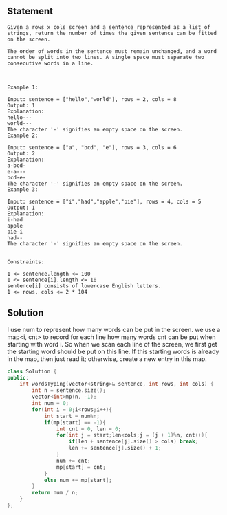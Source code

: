 ## Statement

```
Given a rows x cols screen and a sentence represented as a list of strings, return the number of times the given sentence can be fitted on the screen.

The order of words in the sentence must remain unchanged, and a word cannot be split into two lines. A single space must separate two consecutive words in a line.

 

Example 1:

Input: sentence = ["hello","world"], rows = 2, cols = 8
Output: 1
Explanation:
hello---
world---
The character '-' signifies an empty space on the screen.
Example 2:

Input: sentence = ["a", "bcd", "e"], rows = 3, cols = 6
Output: 2
Explanation:
a-bcd- 
e-a---
bcd-e-
The character '-' signifies an empty space on the screen.
Example 3:

Input: sentence = ["i","had","apple","pie"], rows = 4, cols = 5
Output: 1
Explanation:
i-had
apple
pie-i
had--
The character '-' signifies an empty space on the screen.
 

Constraints:

1 <= sentence.length <= 100
1 <= sentence[i].length <= 10
sentence[i] consists of lowercase English letters.
1 <= rows, cols <= 2 * 104
```

## Solution

I use num to represent how many words can be put in the screen. we use a map<i, cnt> to record for each line how many words cnt can be put when starting with word i. So when we scan each line of the screen, we first get the starting word should be put on this line. If this starting words is already in the map, then just read it; otherwise, create a new entry in this map.

```cpp
class Solution {
public:
    int wordsTyping(vector<string>& sentence, int rows, int cols) {
        int n = sentence.size();
        vector<int>mp(n, -1);
        int num = 0;
        for(int i = 0;i<rows;i++){
            int start = num%n;
            if(mp[start] == -1){
                int cnt = 0, len = 0;
                for(int j = start;len<cols;j = (j + 1)%n, cnt++){
                    if(len + sentence[j].size() > cols) break;
                    len += sentence[j].size() + 1;
                }
                num += cnt;
                mp[start] = cnt;
            }
            else num += mp[start];
        }
        return num / n;
    }
};
```
